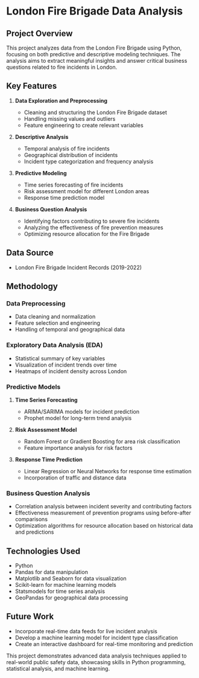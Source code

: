 # London Fire Brigade Data Analysis

## Project Overview
This project analyzes data from the London Fire Brigade using Python, focusing on both predictive and descriptive modeling techniques. The analysis aims to extract meaningful insights and answer critical business questions related to fire incidents in London.

## Key Features
1. **Data Exploration and Preprocessing**
   - Cleaning and structuring the London Fire Brigade dataset
   - Handling missing values and outliers
   - Feature engineering to create relevant variables

2. **Descriptive Analysis**
   - Temporal analysis of fire incidents
   - Geographical distribution of incidents
   - Incident type categorization and frequency analysis

3. **Predictive Modeling**
   - Time series forecasting of fire incidents
   - Risk assessment model for different London areas
   - Response time prediction model

4. **Business Question Analysis**
   - Identifying factors contributing to severe fire incidents
   - Analyzing the effectiveness of fire prevention measures
   - Optimizing resource allocation for the Fire Brigade

## Data Source
- London Fire Brigade Incident Records (2019-2022)

## Methodology

### Data Preprocessing
- Data cleaning and normalization
- Feature selection and engineering
- Handling of temporal and geographical data

### Exploratory Data Analysis (EDA)
- Statistical summary of key variables
- Visualization of incident trends over time
- Heatmaps of incident density across London

### Predictive Models
1. **Time Series Forecasting**
   - ARIMA/SARIMA models for incident prediction
   - Prophet model for long-term trend analysis

2. **Risk Assessment Model**
   - Random Forest or Gradient Boosting for area risk classification
   - Feature importance analysis for risk factors

3. **Response Time Prediction**
   - Linear Regression or Neural Networks for response time estimation
   - Incorporation of traffic and distance data

### Business Question Analysis
- Correlation analysis between incident severity and contributing factors
- Effectiveness measurement of prevention programs using before-after comparisons
- Optimization algorithms for resource allocation based on historical data and predictions


## Technologies Used
- Python
- Pandas for data manipulation
- Matplotlib and Seaborn for data visualization
- Scikit-learn for machine learning models
- Statsmodels for time series analysis
- GeoPandas for geographical data processing


## Future Work
- Incorporate real-time data feeds for live incident analysis
- Develop a machine learning model for incident type classification
- Create an interactive dashboard for real-time monitoring and prediction

This project demonstrates advanced data analysis techniques applied to real-world public safety data, showcasing skills in Python programming, statistical analysis, and machine learning.
